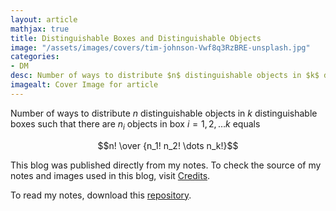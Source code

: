 ```yaml
---
layout: article
mathjax: true
title: Distinguishable Boxes and Distinguishable Objects
image: "/assets/images/covers/tim-johnson-Vwf8q3RzBRE-unsplash.jpg"
categories:
- DM
desc: Number of ways to distribute $n$ distinguishable objects in $k$ distinguishable boxes such that there are $n_i$ objects in box $i=1, 2, \dots k$ equals 
imagealt: Cover Image for article
---
```


Number of ways to distribute $n$ distinguishable objects in $k$ distinguishable boxes such that there are $n_i$ objects in box $i=1, 2, \dots k$ equals




















































































































































































































































































































































































































$$n! \over {n_1! n_2! \dots n_k!}$$





















































































































































































































































































































































































































This blog was published directly from my notes.
To check the source of my notes and images used in this blog, visit <a href="/credits.html" target="_blank">Credits</a>.

To read my notes, download this <a href="https://github.com/bovem/CS" target="blank">repository</a>.